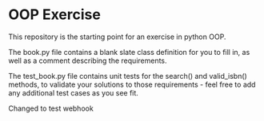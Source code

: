 # OOP Exercise

This repository is the starting point for an exercise in python OOP.  

The book.py file contains a blank slate class definition for you to fill in, as well as a comment describing the requirements.  

The test_book.py file contains unit tests for the search() and valid_isbn() methods, to validate your solutions to those requirements - feel free to add any additional test cases as you see fit.

Changed to test webhook